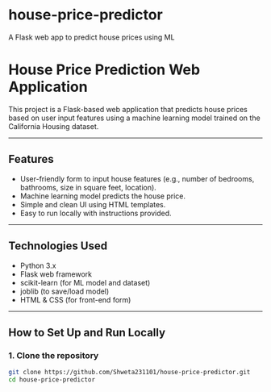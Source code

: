 # house-price-predictor
A Flask web app to predict house prices using ML
# House Price Prediction Web Application

This project is a Flask-based web application that predicts house prices based on user input features using a machine learning model trained on the California Housing dataset.

---

## Features

- User-friendly form to input house features (e.g., number of bedrooms, bathrooms, size in square feet, location).
- Machine learning model predicts the house price.
- Simple and clean UI using HTML templates.
- Easy to run locally with instructions provided.

---

## Technologies Used

- Python 3.x
- Flask web framework
- scikit-learn (for ML model and dataset)
- joblib (to save/load model)
- HTML & CSS (for front-end form)

---

## How to Set Up and Run Locally

### 1. Clone the repository

```bash
git clone https://github.com/Shweta231101/house-price-predictor.git
cd house-price-predictor
